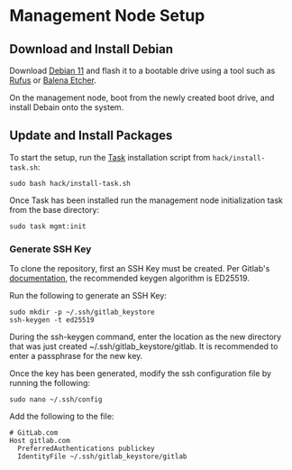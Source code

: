 # Management Node Setup

## Download and Install Debian

Download [Debian 11](https://www.debian.org/distrib/netinst) and flash it to a bootable drive using a tool such as [Rufus](https://rufus.ie/en/) or [Balena Etcher](https://www.balena.io/etcher/).

On the management node, boot from the newly created boot drive, and install Debain onto the system.

## Update and Install Packages

To start the setup, run the [Task](https://taskfile.dev/) installation script from `hack/install-task.sh`:

```text
sudo bash hack/install-task.sh
```

Once Task has been installed run the management node initialization task from the base directory:

```text
sudo task mgmt:init
```

### Generate SSH Key

To clone the repository, first an SSH Key must be created. Per Gitlab's [documentation](https://docs.gitlab.com/ee/user/ssh.html), the recommended keygen algorithm is ED25519.

Run the following to generate an SSH Key:

```text
sudo mkdir -p ~/.ssh/gitlab_keystore
ssh-keygen -t ed25519
```

During the ssh-keygen command, enter the location as the new directory that was just created ~/.ssh/gitlab_keystore/gitlab. It is recommended to enter a passphrase for the new key.

Once the key has been generated, modify the ssh configuration file by running the following:

```text
sudo nano ~/.ssh/config
```

Add the following to the file:

```text
# GitLab.com
Host gitlab.com
  PreferredAuthentications publickey
  IdentityFile ~/.ssh/gitlab_keystore/gitlab
```
